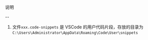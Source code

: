 说明

--

1. 文件`xxx.code-snippets` 是 VSCode 的用户代码片段，存放的目录为 `C:\Users\Administrator\AppData\Roaming\Code\User\snippets`

